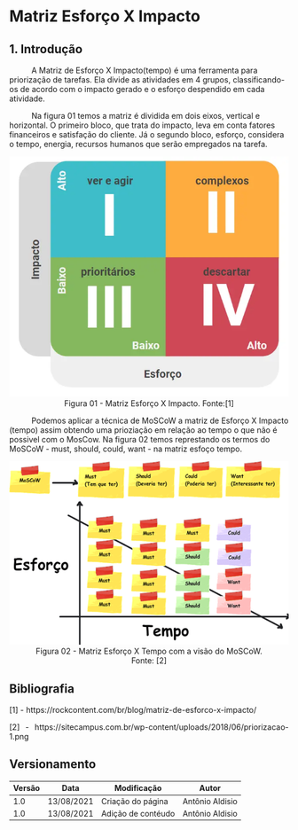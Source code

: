 # Matriz  Esforço X Impacto
##  1. Introdução
<p style="text-indent: 40px; align="justify"> 
A Matriz de Esforço X Impacto(tempo) é uma ferramenta para priorização de tarefas. Ela divide as atividades em 4 grupos, classificando-os de acordo com o impacto gerado e o esforço despendido em cada atividade.
</p>

<p style="text-indent: 40px; align="justify"> 
Na figura 01 temos a matriz é dividida em dois eixos, vertical e horizontal. O primeiro bloco, que trata do impacto, leva em conta fatores financeiros e satisfação do cliente. Já o segundo bloco, esforço, considera o tempo, energia, recursos humanos que serão empregados na tarefa.
</p>

<center>
<img width="600px" src="../../../assets/imgs/matrixdeEsforco.png" alt="matrixdeEsforco">
<figcaption>Figura 01 - Matriz  Esforço X Impacto. Fonte:[1] </figcaption>
</center>

<p style="text-indent: 40px; align="justify"> 
Podemos aplicar a técnica de MoSCoW a matriz de Esforço X Impacto (tempo) assim obtendo uma prioziação em relação ao tempo o que não é possivel com o MosCow. Na figura 02 temos represtando os termos do MoSCoW - must, should, could, want - na matriz esfoço tempo.
</p>

<center>
<img width="600px" src="../../../assets/imgs/esforcoXtempo.png" alt="esforcoXtempo">
<figcaption>Figura 02 - Matriz  Esforço X Tempo com a visão do MoSCoW. <br> Fonte: [2]</figcaption>
</center>


## Bibliografia <a id="Bibliografia"></a>
<p align = "justify"> [1] - https://rockcontent.com/br/blog/matriz-de-esforco-x-impacto/</p>
<p align = "justify"> [2] - https://sitecampus.com.br/wp-content/uploads/2018/06/priorizacao-1.png</p>


## Versionamento

<center>

| Versão | Data | Modificação | Autor |
|--|--|--|--|
| 1.0 | 13/08/2021 | Criação do página | Antônio Aldisio |
| 1.0 | 13/08/2021 | Adição de contéudo | Antônio Aldisio |


</center>